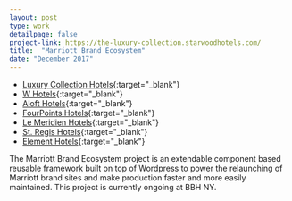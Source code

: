 ```yaml
---
layout: post
type: work
detailpage: false
project-link: https://the-luxury-collection.starwoodhotels.com/
title:  "Marriott Brand Ecosystem"
date: "December 2017"
---
```


- [Luxury Collection Hotels][lc]{:target="_blank"}
- [W Hotels][w]{:target="_blank"}
- [Aloft Hotels][aloft]{:target="_blank"}
- [FourPoints Hotels][fp]{:target="_blank"}
- [Le Meridien Hotels][lm]{:target="_blank"}
- [St. Regis Hotels][sr]{:target="_blank"}
- [Element Hotels][el]{:target="_blank"}

The Marriott Brand Ecosystem project is an extendable component based reusable framework built on top of Wordpress to power the relaunching of Marriott brand sites and make production faster and more easily maintained. This project is currently ongoing at BBH NY.

[lc]: https://the-luxury-collection.starwoodhotels.com/
[aloft]: http://aloft-hotels.starwoodhotels.com/
[fp]: http://four-points.starwoodhotels.com/
[lm]: https://le-meridien.marriott.com/
[sr]: https://st-regis.marriott.com/
[el]: https://element-hotels.marriott.com/
[w]: https://w-hotels.marriott.com/